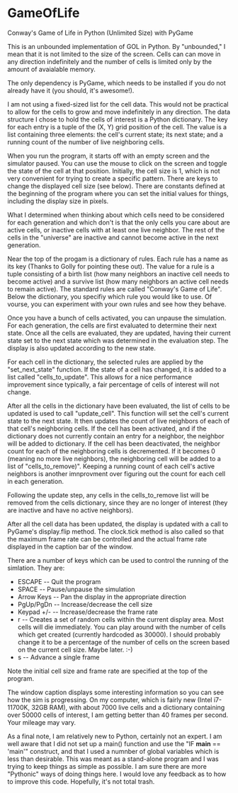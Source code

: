 # GameOfLife
Conway's Game of Life in Python (Unlimited Size) with PyGame

This is an unbounded implementation of GOL in Python. By "unbounded," I mean that it is not limited to the size of the screen. Cells can can move in any direction indefinitely and the number of cells is limited only by the amount of avaialable memory.

The only dependency is PyGame, which needs to be installed if you do not already have it (you should, it's awesome!).

I am not using a fixed-sized list for the cell data. This would not be practical to allow for the cells to grow and move indefinitely in any direction. The data structure I chose to hold the cells of interest is a Python dictionary. The key for each entry is a tuple of the (X, Y) grid position of the cell. The value is a list containing three elements: the cell's current state; its next state; and a running count of the number of live neighboring cells.

When you run the program, it starts off with an empty screen and the simulator paused. You can use the mouse to click on the screen and toggle the state of the cell at that position. Initially, the cell size is 1, which is not very convenient for trying to create a specific pattern. There are keys to change the displayed cell size (see below). There are constants defined at the beginning of the program where you can set the initial values for things, including the display size in pixels.

What I determined when thinking about which cells need to be considered for each generation and which don't is that the only cells you care about are active cells, or inactive cells with at least one live neighbor. The rest of the cells in the "universe" are inactive and cannot become active in the next generation.

Near the top of the progam is a dictionary of rules. Each rule has a name as its key (Thanks to Golly for pointing these out). The value for a rule is a tuple consisting of a birth list (how many neighbors an inactive cell needs to become active) and a survive list (how many neighbors an active cell needs to remain active). The standard rules are called "Conway's Game of Life". Below the dictionary, you specifiy which rule you would like to use. Of vourse, you can experiment with your own rules and see how they behave.

Once you have a bunch of cells activated, you can unpause the simulation. For each generation, the cells are first evaluated to determine their next state. Once all the cells are evaluated, they are updated, having their current state set to the next state which was determined in the evaluation step. The display is also updated according to the new state.

For each cell in the dictionary, the selected rules are applied by the "set_next_state" function. If the state of a cell has changed, it is added to a list called "cells_to_update". This allows for a nice performance improvement since typically, a fair percentage of cells of interest will not change.

After all the cells in the dictionary have been evaluated, the list of cells to be updated is used to call "update_cell". This function will set the cell's current state to the next state. It then updates the count of live neighbors of each of that cell's neighboring cells. If the cell has been activated, and if the dictionary does not currently contain an entry for a neighbor, the neighbor will be added to dictionary. If the cell has been deactivated, the neighbor count for each of the neighboring cells is decremented. If it becomes 0 (meaning no more live neighbors), the neighboring cell will be added to a list of "cells_to_remove)". Keeping a running count of each cell's active neighbors is another imnprovment over figuring out the count for each cell in each generation.

Following the update step, any cells in the cells_to_remove list will be removed from the cells dictionary, since they are no longer of interest (they are inactive and have no active neighbors).

After all the cell data has been updated, the display is updated with a call to PyGame's display.flip method. The clock.tick method is also called so that the maximum frame rate can be controlled and the actual frame rate displayed in the caption bar of the window.

There are a number of keys which can be used to control the running of the simlation. They are:
* ESCAPE -- Quit the program
* SPACE -- Pause/unpause the simulation
* Arrow Keys -- Pan the display in the appropriate direction
* PgUp/PgDn -- Increase/decrease the cell size
* Keypad +/- -- Increase/decrease the frame rate
* r -- Creates a set of random cells within the current display area. Most cells will die immediately. You can play around with the number of cells which get created (currently hardcoded as 30000). I should probably change it to be a percentage of the number of cells on the screen based on the current cell size. Maybe later.  :-)
* s -- Advance a single frame

Note the initial cell size and frame rate are specified at the top of the program.

The window caption displays some interesting information so you can see how the sim is progressing. On my computer, which is fairly new (Intel i7-11700K, 32GB RAM), with about 7000 live cells and a dictionary containing over 50000 cells of interest, I am getting better than 40 frames per second. Your mileage may vary.

As a final note, I am relatively new to Python, certainly not an expert. I am well aware that I did not set up a main() function and use the "IF __main__ == 'main'" construct, and that I used a numnber of global variables which is less than desirable. This was meant as a stand-alone program and I was trying to keep things as simple as possible. I am sure there are more "Pythonic" ways of doing things here. I would love any feedback as to how to improve this code. Hopefully, it's not total trash.
